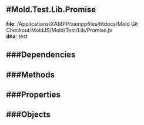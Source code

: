 
#Mold.Test.Lib.Promise
---------------------------------------

__file__: /Applications/XAMPP/xamppfiles/htdocs/Mold Git Checkout/MoldJS/Mold/Test/Lib/Promise.js  
__dna__: test  


	






###Dependencies
--------------




   
###Methods
--------------
 

 
  
###Properties
-------------


 

###Objects
------------



		
